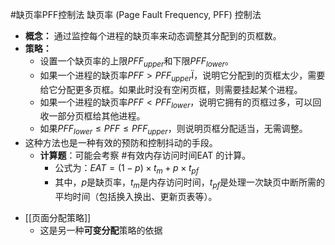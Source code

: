 #缺页率PFF控制法 
缺页率 (Page Fault Frequency, PFF) 控制法
*   **概念：** 通过监控每个进程的缺页率来动态调整其分配到的页框数。
*   **策略：**
	*   设置一个缺页率的上限$PFF_{upper}$和下限$PFF_{lower}$。
	*   如果一个进程的缺页率$PFF > PFF_{upper}$Ï，说明它分配到的页框太少，需要给它分配更多页框。如果此时没有空闲页框，则需要挂起某个进程。
	*   如果一个进程的缺页率$PFF < PFF_{lower}$，说明它拥有的页框过多，可以回收一部分页框给其他进程。
	*   如果$PFF_{lower} \le PFF \le PFF_{upper}$，则说明页框分配适当，无需调整。
*   这种方法也是一种有效的预防和控制抖动的手段。
	* **计算题**：可能会考察 #有效内存访问时间EAT 的计算。
        *   公式为：$EAT = (1-p) \times t_m + p \times t_{pf}$
        *   其中，$p$是缺页率，$t_m$是内存访问时间，$t_{pf}$是处理一次缺页中断所需的平均时间（包括换入换出、更新页表等）。

- [[页面分配策略]]  
	- 这是另一种**可变分配**策略的依据